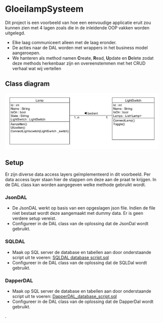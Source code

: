# GloeilampSysteem
Dit project is een voorbeeld van hoe een eenvoudige applicatie eruit zou kunnen zien met 4 lagen zoals die in de inleidende OOP vakken worden uitgelegd.
* Elke laag communiceert alleen met de laag eronder.
* De acties naar de DAL worden met wrappers in het business model aangeroepen.
* We hanteren als method namen **C**reate, **R**ead, **U**pdate en **D**elete zodat deze methods herkenbaar zijn en overeenstemmen met het CRUD verhaal wat wij vertellen

## Class diagram
![ClassDiagram](ClassDiagram.jpg)

## Setup
Er zijn diverse data access layers geïmplementeerd in dit voorbeeld. Per data access layer staan hier de stappen om deze aan de praat te krijgen. In de DAL class kan worden aangegeven welke methode gebruikt wordt.

### JsonDAL
* De JsonDAL werkt op basis van een opgeslagen json file. Indien de file niet bestaat wordt deze aangemaakt met dummy data. Er is geen verdere setup vereist. 
* Configureer in de DAL class van de oplossing dat de JsonDal wordt gebruikt.

### SQLDAL
* Maak op SQL server de database en tabellen aan door onderstaande script uit te voeren:
[SQLDAL database script.sql](SQLDAL_database_script.sql)
* Configureer in de DAL class van de oplossing dat de SQLDal wordt gebruikt.

### DapperDAL
* Maak op SQL server de database en tabellen aan door onderstaande script uit te voeren:
[DapperDAL_database_script.sql](DapperDAL_database_script.sql)
* Configureer in de DAL class van de oplossing dat de DapperDal wordt gebruikt.

.
